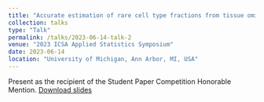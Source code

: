 ```yaml
---
title: "Accurate estimation of rare cell type fractions from tissue omics data via hierarchical deconvolution"
collection: talks
type: "Talk"
permalink: /talks/2023-06-14-talk-2
venue: "2023 ICSA Applied Statistics Symposium"
date: 2023-06-14
location: "University of Michigan, Ann Arbor, MI, USA"
---
```



Present as the recipient of the Student Paper Competition Honorable Mention.
[Download slides](files/HiDecon_ICSA.pdf)

